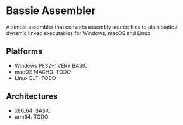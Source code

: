 # Bassie Assembler
A simple assembler that converts assembly source files to plain static / dynamic linked executables for Windows, macOS and Linux

## Platforms
- Windows PE32+: VERY BASIC
- macOS MACHO: TODO
- Linux ELF: TODO

## Architectures
- x86_64: BASIC
- arm64: TODO
